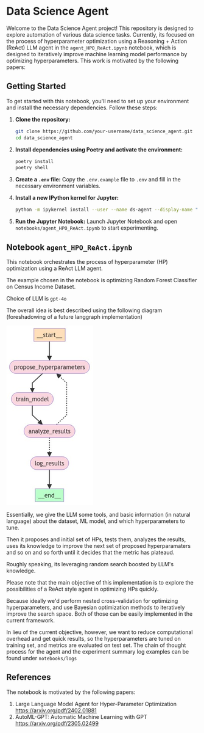 # Data Science Agent

Welcome to the Data Science Agent project! 
This repository is designed to explore automation of various data science tasks. 
Currently, its focused on the process of hyperparameter optimization using a Reasoning + Action (ReAct) LLM agent in the `agent_HPO_ReAct.ipynb` notebook, which is designed to iteratively improve machine learning model performance by optimizing hyperparameters.
This work is motivated by the following papers:


## Getting Started

To get started with this notebook, you'll need to set up your environment and install the necessary dependencies. Follow these steps:

1. **Clone the repository:**
   ```bash
   git clone https://github.com/your-username/data_science_agent.git
   cd data_science_agent
   ```

2. **Install dependencies using Poetry and activate the environment:**
   ```bash
   poetry install
   poetry shell
   ```

3. **Create a `.env` file:**
   Copy the `.env.example` file to `.env` and fill in the necessary environment variables.

4. **Install a new IPython kernel for Jupyter:**
    ```bash
    python -m ipykernel install --user --name ds-agent --display-name "ds-agent"
    ```
5. **Run the Jupyter Notebook:**
   Launch Jupyter Notebook and open `notebooks/agent_HPO_ReAct.ipynb` to start experimenting.


## Notebook `agent_HPO_ReAct.ipynb`


This notebook orchestrates the process of hyperparameter (HP) optimization using a ReAct LLM agent.

The example chosen in the notebook is optimizing Random Forest Classifier on Census Income Dataset.

Choice of LLM is `gpt-4o`

The overall idea is best described using the following diagram (foreshadowing of a future langgraph implementation)

![ReAct agent workflow](notebooks/graph.png)

Essentially, we give the LLM some tools, and basic information (in natural language) about the dataset, ML model, and which hyperparameters to tune.

Then it proposes and initial set of HPs, tests them, analyzes the results, uses its knowledge to improve the next set of proposed hyperparamaters and so on and so forth until it decides that the metric has plateaud.

Roughly speaking, its leveraging random search boosted by LLM's knowledge.


Please note that the main objective of this implementation is to explore the possibilities of a ReAct style agent in optimizing HPs quickly.

Because ideally we'd perform nested cross-validation for optimizing hyperparameters, and use Bayesian optimization methods to iteratively improve the search space. 
Both of those can be easily implemented in the current framework. 

In lieu of the current objective, however, we want to reduce computational overhead and get quick results, so the hyperparameters are tuned on training set, and metrics are evaluated on test set.
The chain of thought process for the agent and the experiment summary log examples can be found under `notebooks/logs`

## References
The notebook is motivated by the following papers:
1) Large Language Model Agent for Hyper-Parameter Optimization https://arxiv.org/pdf/2402.01881
2) AutoML-GPT: Automatic Machine Learning with GPT https://arxiv.org/pdf/2305.02499
